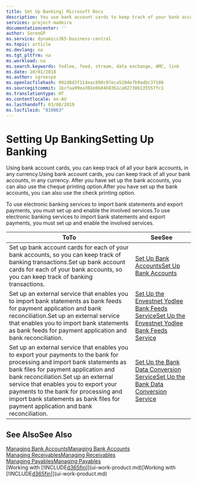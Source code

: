 ```yaml
---
title: Set Up Banking| Microsoft Docs
description: You use bank account cards to keep track of your bank accounts and set up bank feeds, such as Yodlee, to exchange data.
services: project-madeira
documentationcenter: ''
author: SorenGP
ms.service: dynamics365-business-central
ms.topic: article
ms.devlang: na
ms.tgt_pltfrm: na
ms.workload: na
ms.search.keywords: Yodlee, feed, stream, data exchange, AMC, link
ms.date: 10/01/2018
ms.author: sgroespe
ms.openlocfilehash: 092d8d3f114eac890c97eca520de7b9adbc37108
ms.sourcegitcommit: 1bcfaa99ea302e6b84b8361ca02730b135557fc1
ms.translationtype: HT
ms.contentlocale: en-AU
ms.lasthandoff: 03/08/2019
ms.locfileid: "810863"
---
```

# <a name="setting-up-banking"></a><span data-ttu-id="1c062-103">Setting Up Banking</span><span class="sxs-lookup"><span data-stu-id="1c062-103">Setting Up Banking</span></span>
<span data-ttu-id="1c062-104">Using bank account cards, you can keep track of all your bank accounts, in any currency.</span><span class="sxs-lookup"><span data-stu-id="1c062-104">Using bank account cards, you can keep track of all your bank accounts, in any currency.</span></span> <span data-ttu-id="1c062-105">After you have set up the bank accounts, you can also use the cheque printing option.</span><span class="sxs-lookup"><span data-stu-id="1c062-105">After you have set up the bank accounts, you can also use the check printing option.</span></span>

<span data-ttu-id="1c062-106">To use electronic banking services to import bank statements and  export payments, you must set up and enable the involved services.</span><span class="sxs-lookup"><span data-stu-id="1c062-106">To use electronic banking services to import bank statements and  export payments, you must set up and enable the involved services.</span></span>

| <span data-ttu-id="1c062-107">To</span><span class="sxs-lookup"><span data-stu-id="1c062-107">To</span></span> | <span data-ttu-id="1c062-108">See</span><span class="sxs-lookup"><span data-stu-id="1c062-108">See</span></span> |
| --- | --- |
| <span data-ttu-id="1c062-109">Set up bank account cards for each of your bank accounts, so you can keep track of banking transactions.</span><span class="sxs-lookup"><span data-stu-id="1c062-109">Set up bank account cards for each of your bank accounts, so you can keep track of banking transactions.</span></span> |[<span data-ttu-id="1c062-110">Set Up Bank Accounts</span><span class="sxs-lookup"><span data-stu-id="1c062-110">Set Up Bank Accounts</span></span>](bank-how-setup-bank-accounts.md) |
| <span data-ttu-id="1c062-111">Set up an external service that enables you to import bank statements as bank feeds for payment application and bank reconciliation.</span><span class="sxs-lookup"><span data-stu-id="1c062-111">Set up an external service that enables you to import bank statements as bank feeds for payment application and bank reconciliation.</span></span> |[<span data-ttu-id="1c062-112">Set Up the Envestnet Yodlee Bank Feeds Service</span><span class="sxs-lookup"><span data-stu-id="1c062-112">Set Up the Envestnet Yodlee Bank Feeds Service</span></span>](bank-how-setup-bank-statement-service.md) |
| <span data-ttu-id="1c062-113">Set up an external service that enables you to export your payments to the bank for processing  and import bank statements as bank files for payment application and bank reconciliation.</span><span class="sxs-lookup"><span data-stu-id="1c062-113">Set up an external service that enables you to export your payments to the bank for processing  and import bank statements as bank files for payment application and bank reconciliation.</span></span> |[<span data-ttu-id="1c062-114">Set Up the Bank Data Conversion Service</span><span class="sxs-lookup"><span data-stu-id="1c062-114">Set Up the Bank Data Conversion Service</span></span>](bank-how-setup-bank-data-conversion-service.md) |

## <a name="see-also"></a><span data-ttu-id="1c062-115">See Also</span><span class="sxs-lookup"><span data-stu-id="1c062-115">See Also</span></span>
[<span data-ttu-id="1c062-116">Managing Bank Accounts</span><span class="sxs-lookup"><span data-stu-id="1c062-116">Managing Bank Accounts</span></span>](bank-manage-bank-accounts.md)  
[<span data-ttu-id="1c062-117">Managing Receivables</span><span class="sxs-lookup"><span data-stu-id="1c062-117">Managing Receivables</span></span>](receivables-manage-receivables.md)  
[<span data-ttu-id="1c062-118">Managing Payables</span><span class="sxs-lookup"><span data-stu-id="1c062-118">Managing Payables</span></span>](payables-manage-payables.md)  
<span data-ttu-id="1c062-119">[Working with [!INCLUDE[d365fin](includes/d365fin_md.md)]](ui-work-product.md)</span><span class="sxs-lookup"><span data-stu-id="1c062-119">[Working with [!INCLUDE[d365fin](includes/d365fin_md.md)]](ui-work-product.md)</span></span>
